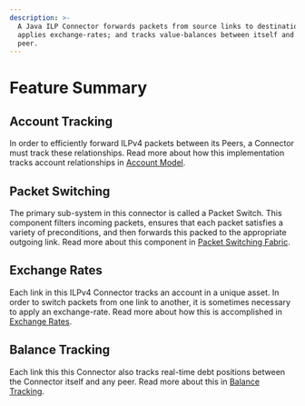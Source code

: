 ```yaml
---
description: >-
  A Java ILP Connector forwards packets from source links to destination links;
  applies exchange-rates; and tracks value-balances between itself and each
  peer.
---
```


# Feature Summary

## Account Tracking

In order to efficiently forward ILPv4 packets between its Peers, a Connector must track these relationships. Read more about how this implementation tracks account relationships in [Account Model](peering-account-model.md).

## Packet Switching

The primary sub-system in this connector is called a Packet Switch. This component filters incoming packets, ensures that each packet satisfies a variety of preconditions, and then forwards this packed to the appropriate outgoing link. Read more about this component in [Packet Switching Fabric](packet-switching-fabric.md).

## Exchange Rates

Each link in this ILPv4 Connector tracks an account in a unique asset. In order to switch packets from one link to another, it is sometimes necessary to apply an exchange-rate. Read more about how this is accomplished in [Exchange Rates](exchange-rates.md).

## Balance Tracking

Each link this this Connector also tracks real-time debt positions between the Connector itself and any peer. Read more about this in [Balance Tracking](balance-tracking.md).

